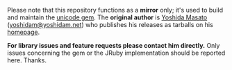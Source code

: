 Please note that this repository functions as a **mirror** only; it's used to build and maintain the [unicode gem](https://rubygems.org/gems/unicode). The **original author** is [Yoshida Masato](http://www.yoshidam.net) (yoshidam@yoshidam.net) who publishes his releases as tarballs on his [homepage](http://www.yoshidam.net/Ruby.html#unicode).

**For library issues and feature requests please contact him directly.** Only issues concerning the gem or the JRuby implementation should be reported here. Thanks.
